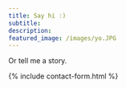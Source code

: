 ```yaml
---
title: Say hi :)
subtitle: 
description:
featured_image: /images/yo.JPG
---
```


Or tell me a story.

{% include contact-form.html %}

